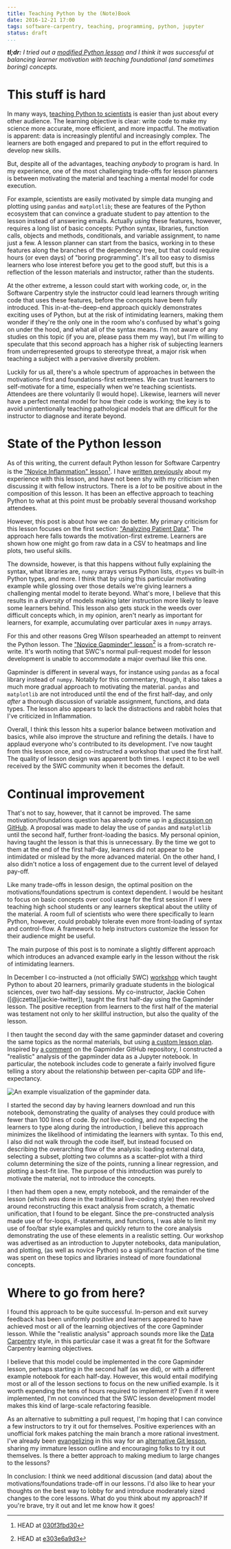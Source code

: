 ```yaml
---
title: Teaching Python by the (Note)Book
date: 2016-12-21 17:00
tags: software-carpentry, teaching, programming, python, jupyter
status: draft
...
```


_**tl;dr:** I tried out a [modified Python lesson][my-lesson]
and I think it was successful at balancing learner motivation with teaching
foundational (and sometimes boring) concepts._

[my-lesson]: https://gist.github.com/bsmith89/5eeb9e7da35bd6b8bf28ae884f6478ff

# This stuff is hard #

In many ways, [teaching Python to scientists][swcarpentry]
is easier than just about every other audience.
The learning objective is clear: write code to make my science more accurate,
more efficient, and more impactful.
The motivation is apparent: data is increasingly plentiful and increasingly
complex.
The learners are both engaged and prepared to put in the effort
required to develop new skills.

[swcarpentry]: https://software-carpentry.org

But, despite all of the advantages, teaching _anybody_ to program is hard.
In my experience, one of the most challenging trade-offs for lesson planners
is between motivating the material and teaching a mental model
for code execution.

For example, scientists are easily motivated by simple data munging and
plotting using `pandas` and `matplotlib`;
these are features of the Python ecosystem that can convince a graduate
student to pay attention to the lesson instead of answering emails.
Actually _using_ these features, however, requires a long list of basic
concepts: Python syntax, libraries, function calls, objects and methods,
conditionals, and variable assignment, to name just a few.
A lesson planner can start from the basics, working in to these features
along the branches of the dependency tree, but that could require hours
(or even days) of "boring programming".
It's all too easy to dismiss learners who lose interest before you get
to the good stuff, but this is a reflection of the lesson materials and
instructor, rather than the students.

At the other extreme, a lesson could start with working code,
or, in the Software Carpentry style the instructor could lead learners
through writing code that uses these features, before the concepts have
been fully introduced.
This in-at-the-deep-end approach quickly demonstrates exciting uses of Python,
but at the risk of intimidating learners, making them wonder if they're the
only one in the room who's confused by what's going on under the hood, and what
all of the syntax means.
I'm not aware of any studies on this topic (if you are, please pass them my
way), but I'm willing to speculate that this second approach has
a higher risk of subjecting learners from underrepresented groups to stereotype
threat, a major risk when teaching a subject with a pervasive diversity
problem.

Luckily for us all, there's a whole spectrum of approaches in between the
motivations-first and foundations-first extremes.
We can trust learners to self-motivate for a time, especially when we're
teaching scientists.
Attendees are there voluntarily (I would hope).
Likewise, learners will never have a perfect mental model for how their code is
working;
the key is to avoid unintentionally teaching pathological models that are
difficult for the instructor to diagnose and iterate beyond.

# State of the Python lesson #

As of this writing, the current default Python lesson for Software Carpentry is
the ["Novice Inflammation" lesson][inflammation-lesson][^inflammation-commit].
I have [written previously][previous-experience] about my experience
with this lesson, and have not been shy with my criticism when
discussing it with fellow instructors.
There is a _lot_ to be positive about in the composition of this lesson.
It has been an effective approach to teaching Python to what at this point
must be probably several thousand workshop attendees.

[inflammation-lesson]: http://swcarpentry.github.io/python-novice-inflammation/
[previous-experience]: {filename}/Education/swc-python-lesson.md
[^inflammation-commit]: HEAD at
    [030f3fbd30](https://github.com/swcarpentry/python-novice-inflammation/tree/030f3fbd3006cea06e42bbd14a62ddb33098b9f6)

However, this post is about how we can do better.
My primary criticism for this lesson focuses on the first section:
["Analyzing Patient Data"][inflammation-lesson-numpy].
The approach here falls towards the motivation-first extreme.
Learners are shown how one might go from raw data in a CSV to heatmaps
and line plots, two useful skills.

[inflammation-lesson-numpy]: http://swcarpentry.github.io/python-novice-inflammation/01-numpy/

The downside, however, is that this happens without fully explaining the
syntax, what libraries are, `numpy` arrays versus Python lists, `dtypes` vs
built-in Python types, and more.
I think that by using this particular motivating example while glossing over
those details we're giving learners a challenging mental model to iterate
beyond.
What's more, I believe that this results in a _diversity_ of models
making later instruction more likely to leave some learners behind.
This lesson also gets stuck in the weeds over difficult concepts which, in my
opinion, aren't nearly as important for learners, for example, accumulating
over particular axes in `numpy` arrays.

For this and other reasons Greg Wilson spearheaded an attempt to
reinvent the Python lesson.
The ["Novice Gapminder" lesson][gapminder-lesson][^gapminder-commit]
is a from-scratch re-write.
It's worth noting that SWC's normal pull-request model for lesson development
is unable to accommodate a major overhaul like this one.

[gapminder-lesson]: http://swcarpentry.github.io/python-novice-gapminder/
[^gapminder-commit]: HEAD at [e303e6a9d3](https://github.com/swcarpentry/python-novice-gapminder/tree/e303e6a9d309bdcbcfb370c8125b7792d4096968)

Gapminder is different in several ways, for instance using `pandas` as a focal
library instead of `numpy`.
Notably for this commentary, though, it also takes a much more gradual approach
to motivating the material.
`pandas` and `matplotlib` are not introduced until the end of the first
half-day,
and only _after_ a thorough discussion of variable assignment, functions, and
data types.
The lesson also appears to lack the distractions and rabbit holes that I've
criticized in Inflammation.

Overall, I think this lesson hits a superior balance between motivation
and basics, while also improve the structure and refining the details.
I have to applaud everyone who's contributed to its development.
I've now taught from this lesson once, and co-instructed a workshop that used
the first half.
The quality of lesson design was apparent both times.
I expect it to be well received by the SWC community when it becomes the
default.

# Continual improvement #

That's not to say, however, that it cannot be improved.
The same motivation/foundations question has already come up in
[a discussion on GitHub][gapminder-113].
A proposal was made to delay the use of `pandas` and `matplotlib` until the
second half, further front-loading the basics.
My personal opinion, having taught the lesson is that
this is unnecessary.
By the time we got to them at the end of the first half-day,
learners did not appear to be intimidated or
mislead by the more advanced material.
On the other hand, I also didn't notice a loss of engagement due to the current
level of delayed pay-off.

[gapminder-113]: https://github.com/swcarpentry/python-novice-gapminder/issues/113

Like many trade-offs in lesson design, the optimal position on the
motivations/foundations spectrum is context dependent.
I would be hesitant to focus on basic concepts over cool usage
for the first session if I were
teaching high school students or any learners skeptical about the utility of
the material.
A room full of scientists who were there specifically to learn Python, however,
could probably tolerate even more front-loading of syntax and control-flow.
A framework to help instructors customize the lesson for their audience might
be useful.

The main purpose of this post is to nominate a slightly different approach
which introduces an advanced example early in the lesson without the
risk of intimidating learners.

[lo5an-comment]: https://github.com/swcarpentry/python-novice-gapminder/issues/113#issuecomment-256230540

In December I co-instructed a (not officially SWC) [workshop][2016-12-14-umich]
which taught Python to
about 20 learners, primarily graduate students in the biological sciences,
over two half-day sessions.
My co-instructor, Jackie Cohen ([\@jczetta][jackie-twitter]),
taught the first half-day using the Gapminder lesson.
The positive reception from learners to the first half of the material was
testament not only to her skillful instruction, but also the quality of the
lesson.

[2016-12-14-umich]: https://umswc.github.io/2016-12-14-umich/
[jczetta-twitter]: https://twitter.com/jczetta

I then taught the second day with the
same gapminder dataset and covering the same
topics as the normal materials, but using [a custom lesson plan][my-lesson].
Inspired by [a comment][lo5an-comment] on the Gapminder GitHub repository,
I constructed a "realistic" analysis of the gapminder data
as a Jupyter notebook.
In particular, the notebook includes code to generate a fairly involved
figure telling a story about the relationship between per-capita GDP and
life-expectancy.

[lo5an-comment]: https://github.com/swcarpentry/python-novice-gapminder/issues/113#issuecomment-256230540

![An example visualization of the gapminder data.][gapminder-plot]

[gapminder-plot]: {filename}../static/images/gapminder-analysis.png

I started the second day by having learners download and run this notebook,
demonstrating the quality of analyses they could produce with fewer than 100
lines of code.
By _not_ live-coding, and _not_ expecting the learners to type along during the
introduction, I believe this approach minimizes the likelihood of intimidating
the learners with syntax.
To this end, I also did not walk through the code itself, but instead focused
on describing the overarching flow of the analysis:
loading external data, selecting a subset, plotting two columns as a
scatter-plot with a third column determining the size of the points, running a
linear regression, and plotting a best-fit line.
The purpose of this introduction was purely to motivate the material, not
to introduce the concepts.

I then had them open a new, empty notebook, and
the remainder of the lesson (which _was_ done in the traditional live-coding
style) then revolved around reconstructing this exact analysis from scratch,
a thematic unification, that I found to be elegant.
Since the pre-constructed analysis made use of for-loops, if-statements,
and functions, I was able to limit my use of foo/bar style examples and
quickly return to the core analysis demonstrating the use of these elements
in a realistic setting.
Our workshop was advertised as an introduction to Jupyter notebooks, data
manipulation, and plotting, (as well as novice Python) so a significant
fraction of the time was spent on these topics and libraries instead of more
foundational concepts.

# Where to go from here? #

I found this approach to be quite successful.
In-person and exit survey feedback has been uniformly positive and
learners appeared to have achieved most or all of the learning objectives
of the core Gapminder lesson.
While the "realistic analysis" approach sounds more like the
[Data Carpentry][data-carpentry]
style, in this particular case it was a great fit for the Software Carpentry
learning objectives.

[data-carpentry]: http://www.datacarpentry.org/

I believe that this model could be implemented in the core Gapminder lesson,
perhaps starting in the second half (as we did), or with a different
example notebook for each half-day.
However, this would entail modifying most or all of the lesson sections to
focus on the new unified example.
Is it worth expending the tens of hours required to implement it?
Even if it were implemented, I'm not convinced that the SWC lesson development
model makes this kind of large-scale refactoring feasible.

As an alternative to submitting a pull request,
I'm hoping that I can convince a few instructors to try it out for themselves.
Positive experiences with an unofficial fork makes patching the main branch a
more rational investment.
I've already been [evangelizing][git-guac-email] in this way for an
[alternative Git lesson][git-guacamole],
sharing my immature lesson outline and encouraging folks to try it out
themselves.
Is there a better approach to making medium to large changes to the lessons?

[git-guac-email]: http://lists.software-carpentry.org/pipermail/discuss/2016-May/004529.html
[git-guacamole]: https://github.com/bsmith89/git-novice-outline

In conclusion: I think we need additional discussion (and data) about the
motivations/foundations trade-off in our lessons.
I'd also like to hear your thoughts on the best way to lobby for and introduce
moderately sized changes to the core lessons.
What do you think about my approach?
If you're brave, try it out and let me know how it goes!
